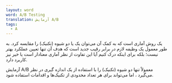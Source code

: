 ```yaml
---
layout: word
word: A/B Testing
translation: آزمایش A/B
tags:
  - A
---
```


یک روش آماری است که به کمک آن می‌توان یک یا دو شیوه (تکنیک) را مقایسه کرد. به طور معمول یک وظیفه لازم در برابر رقیب جدید است که هدف آن تنها تعیین عملکرد بهتر نیست؛ بلکه برای اینکه درک کنیم آیا این تفاوت از نظر آماری معنادار است یا خیر نیز کاربرد دارد.

آزمایش A/B معمولاً تنها دو شیوه (تکنیک) را با استفاده از یک اندازه گیری در نظر می‌گیرد ، اما می‌تواند برای هر تعداد محدودی از تکنیک‌ها و اقدامات استفاده شود.
